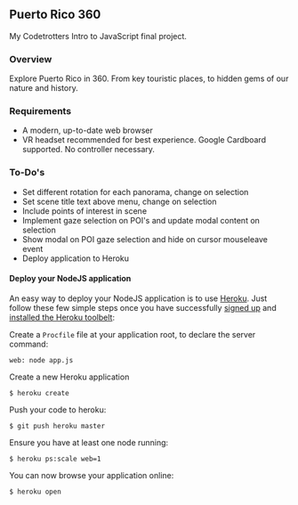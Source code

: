 ## Puerto Rico 360
My Codetrotters Intro to JavaScript final project.

### Overview
Explore Puerto Rico in 360. From key touristic places, to hidden gems of our nature and history.

### Requirements
  * A modern, up-to-date web browser
  * VR headset recommended for best experience. Google Cardboard supported. No controller necessary.

### To-Do's
  * Set different rotation for each panorama, change on selection
  * Set scene title text above menu, change on selection
  * Include points of interest in scene
  * Implement gaze selection on POI's and update modal content on selection
  * Show modal on POI gaze selection and hide on cursor mouseleave event
  * Deploy application to Heroku

#### Deploy your NodeJS application

An easy way to deploy your NodeJS application is to use [Heroku](http://www.heroku.com). Just follow these few simple steps once you have successfully [signed up](https://id.heroku.com/signup/www-header) and [installed the Heroku toolbelt](https://toolbelt.heroku.com/):

Create a `Procfile` file at your application root, to declare the server command:

```
web: node app.js
```

Create a new Heroku application

```
$ heroku create
```

Push your code to heroku:

```
$ git push heroku master
```

Ensure you have at least one node running:

```
$ heroku ps:scale web=1
```

You can now browse your application online:

```
$ heroku open
```
